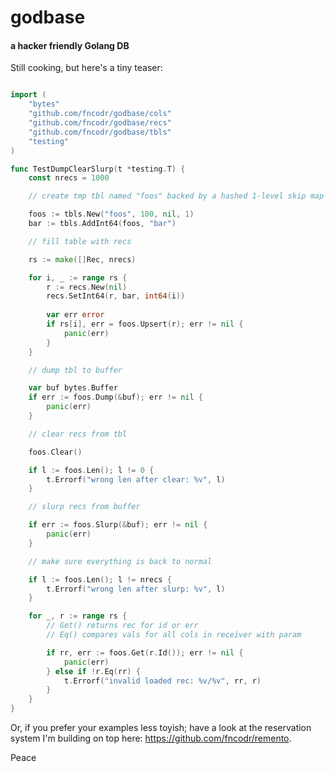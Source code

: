# godbase
#### a hacker friendly Golang DB

Still cooking, but here's a tiny teaser:

```go

import (
	"bytes"
	"github.com/fncodr/godbase/cols"
	"github.com/fncodr/godbase/recs"
	"github.com/fncodr/godbase/tbls"
	"testing"
)

func TestDumpClearSlurp(t *testing.T) {
	const nrecs = 1000

	// create tmp tbl named "foos" backed by a hashed 1-level skip map without allocator 

	foos := tbls.New("foos", 100, nil, 1)
	bar := tbls.AddInt64(foos, "bar")

	// fill table with recs

	rs := make([]Rec, nrecs)

	for i, _ := range rs {
		r := recs.New(nil)
		recs.SetInt64(r, bar, int64(i))
		
		var err error
		if rs[i], err = foos.Upsert(r); err != nil {
			panic(err)
		}
	}

	// dump tbl to buffer

	var buf bytes.Buffer
	if err := foos.Dump(&buf); err != nil {
		panic(err)
	}

	// clear recs from tbl

	foos.Clear()

	if l := foos.Len(); l != 0 {
		t.Errorf("wrong len after clear: %v", l)
	}

	// slurp recs from buffer

	if err := foos.Slurp(&buf); err != nil {
		panic(err)
	}

	// make sure everything is back to normal

	if l := foos.Len(); l != nrecs {
		t.Errorf("wrong len after slurp: %v", l)
	}

	for _, r := range rs {
		// Get() returns rec for id or err
		// Eq() compares vals for all cols in receiver with param

		if rr, err := foos.Get(r.Id()); err != nil {
			panic(err)
		} else if !r.Eq(rr) {
			t.Errorf("invalid loaded rec: %v/%v", rr, r)
		}
	}
}

```

Or, if you prefer your examples less toyish; have a look at the reservation system I'm building on top here: https://github.com/fncodr/remento.

Peace